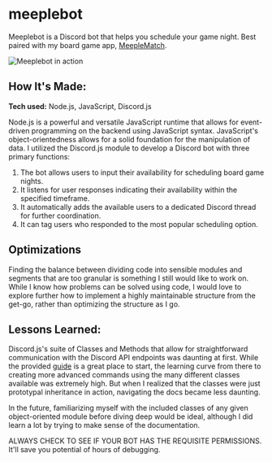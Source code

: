 # meeplebot
Meeplebot is a Discord bot that helps you schedule your game night. Best paired with my board game app, [MeepleMatch](https://github.com/moses-codes/meeplematch).

![Meeplebot in action](https://i.ibb.co/pzwyRtf/Screenshot-176.png)

## How It's Made:

**Tech used:** Node.js, JavaScript, Discord.js

Node.js is a powerful and versatile JavaScript runtime that allows for event-driven programming on the backend using JavaScript syntax. JavaScript's object-orientedness allows for a solid foundation for the manipulation of data. 
I utilized the Discord.js module to develop a Discord bot with three primary functions:

1. The bot allows users to input their availability for scheduling board game nights.
2. It listens for user responses indicating their availability within the specified timeframe.
3. It automatically adds the available users to a dedicated Discord thread for further coordination.
4. It can tag users who responded to the most popular scheduling option.

## Optimizations

Finding the balance between dividing code into sensible modules and segments that are too granular is something I still would like to work on. While I know how problems can be solved using code, I would love to explore further how to implement a highly maintainable structure from the get-go, rather than optimizing the structure as I go. 

## Lessons Learned:

Discord.js's suite of Classes and Methods that allow for straightforward communication with the Discord API endpoints was daunting at first. While the provided [guide](https://discordjs.guide/) is a great place to start, the learning curve from there to creating more advanced commands using the many different classes available was extremely high. But when I realized that the classes were just prototypal inheritance in action, navigating the docs became less daunting. 

In the future, familiarizing myself with the included classes of any given object-oriented module before diving deep would be ideal, although I did learn a lot by trying to make sense of the documentation. 

ALWAYS CHECK TO SEE IF YOUR BOT HAS THE REQUISITE PERMISSIONS. It'll save you potential of hours of debugging. 
